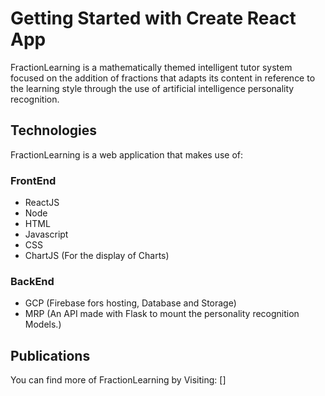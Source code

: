 # Getting Started with Create React App

FractionLearning is a mathematically themed intelligent tutor system focused on the addition of fractions that adapts its content in reference to the learning style through the use of artificial intelligence personality recognition.

## Technologies

FractionLearning is a web application that makes use of:

### FrontEnd
- ReactJS
- Node
- HTML
- Javascript
- CSS
- ChartJS (For the display of Charts)

### BackEnd
- GCP (Firebase fors hosting, Database and Storage)
- MRP (An API made with Flask to mount the personality recognition Models.)


## Publications
You can find more of FractionLearning by Visiting: []
